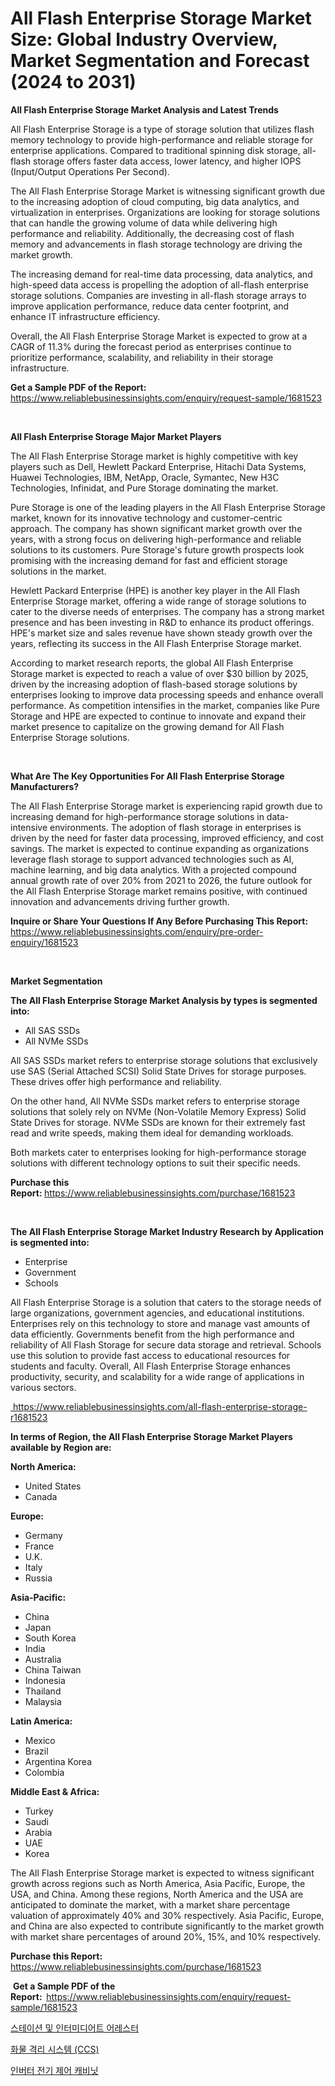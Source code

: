 <p><h1>All Flash Enterprise Storage Market Size: Global Industry Overview, Market Segmentation and Forecast (2024 to 2031)</h1></p><p><strong>All Flash Enterprise Storage Market Analysis and Latest Trends</strong></p>
<p><p>All Flash Enterprise Storage is a type of storage solution that utilizes flash memory technology to provide high-performance and reliable storage for enterprise applications. Compared to traditional spinning disk storage, all-flash storage offers faster data access, lower latency, and higher IOPS (Input/Output Operations Per Second).</p><p>The All Flash Enterprise Storage Market is witnessing significant growth due to the increasing adoption of cloud computing, big data analytics, and virtualization in enterprises. Organizations are looking for storage solutions that can handle the growing volume of data while delivering high performance and reliability. Additionally, the decreasing cost of flash memory and advancements in flash storage technology are driving the market growth.</p><p>The increasing demand for real-time data processing, data analytics, and high-speed data access is propelling the adoption of all-flash enterprise storage solutions. Companies are investing in all-flash storage arrays to improve application performance, reduce data center footprint, and enhance IT infrastructure efficiency.</p><p>Overall, the All Flash Enterprise Storage Market is expected to grow at a CAGR of 11.3% during the forecast period as enterprises continue to prioritize performance, scalability, and reliability in their storage infrastructure.</p></p>
<p><strong>Get a Sample PDF of the Report:&nbsp;</strong> <a href="https://www.reliablebusinessinsights.com/enquiry/request-sample/1681523">https://www.reliablebusinessinsights.com/enquiry/request-sample/1681523</a></p>
<p>&nbsp;</p>
<p><strong>All Flash Enterprise Storage Major Market Players</strong></p>
<p><p>The All Flash Enterprise Storage market is highly competitive with key players such as Dell, Hewlett Packard Enterprise, Hitachi Data Systems, Huawei Technologies, IBM, NetApp, Oracle, Symantec, New H3C Technologies, Infinidat, and Pure Storage dominating the market.</p><p>Pure Storage is one of the leading players in the All Flash Enterprise Storage market, known for its innovative technology and customer-centric approach. The company has shown significant market growth over the years, with a strong focus on delivering high-performance and reliable solutions to its customers. Pure Storage's future growth prospects look promising with the increasing demand for fast and efficient storage solutions in the market.</p><p>Hewlett Packard Enterprise (HPE) is another key player in the All Flash Enterprise Storage market, offering a wide range of storage solutions to cater to the diverse needs of enterprises. The company has a strong market presence and has been investing in R&D to enhance its product offerings. HPE's market size and sales revenue have shown steady growth over the years, reflecting its success in the All Flash Enterprise Storage market.</p><p>According to market research reports, the global All Flash Enterprise Storage market is expected to reach a value of over $30 billion by 2025, driven by the increasing adoption of flash-based storage solutions by enterprises looking to improve data processing speeds and enhance overall performance. As competition intensifies in the market, companies like Pure Storage and HPE are expected to continue to innovate and expand their market presence to capitalize on the growing demand for All Flash Enterprise Storage solutions.</p></p>
<p>&nbsp;</p>
<p><strong>What Are The Key Opportunities For All Flash Enterprise Storage Manufacturers?</strong></p>
<p><p>The All Flash Enterprise Storage market is experiencing rapid growth due to increasing demand for high-performance storage solutions in data-intensive environments. The adoption of flash storage in enterprises is driven by the need for faster data processing, improved efficiency, and cost savings. The market is expected to continue expanding as organizations leverage flash storage to support advanced technologies such as AI, machine learning, and big data analytics. With a projected compound annual growth rate of over 20% from 2021 to 2026, the future outlook for the All Flash Enterprise Storage market remains positive, with continued innovation and advancements driving further growth.</p></p>
<p><strong>Inquire or Share Your Questions If Any Before Purchasing This Report:</strong> <a href="https://www.reliablebusinessinsights.com/enquiry/pre-order-enquiry/1681523">https://www.reliablebusinessinsights.com/enquiry/pre-order-enquiry/1681523</a></p>
<p>&nbsp;</p>
<p><strong>Market Segmentation</strong></p>
<p><strong>The All Flash Enterprise Storage Market Analysis by types is segmented into:</strong></p>
<p><ul><li>All SAS SSDs</li><li>All NVMe SSDs</li></ul></p>
<p><p>All SAS SSDs market refers to enterprise storage solutions that exclusively use SAS (Serial Attached SCSI) Solid State Drives for storage purposes. These drives offer high performance and reliability.</p><p>On the other hand, All NVMe SSDs market refers to enterprise storage solutions that solely rely on NVMe (Non-Volatile Memory Express) Solid State Drives for storage. NVMe SSDs are known for their extremely fast read and write speeds, making them ideal for demanding workloads.</p><p>Both markets cater to enterprises looking for high-performance storage solutions with different technology options to suit their specific needs.</p></p>
<p><strong>Purchase this Report:&nbsp;</strong><a href="https://www.reliablebusinessinsights.com/purchase/1681523">https://www.reliablebusinessinsights.com/purchase/1681523</a></p>
<p>&nbsp;</p>
<p><strong>The All Flash Enterprise Storage Market Industry Research by Application is segmented into:</strong></p>
<p><ul><li>Enterprise</li><li>Government</li><li>Schools</li></ul></p>
<p><p>All Flash Enterprise Storage is a solution that caters to the storage needs of large organizations, government agencies, and educational institutions. Enterprises rely on this technology to store and manage vast amounts of data efficiently. Governments benefit from the high performance and reliability of All Flash Storage for secure data storage and retrieval. Schools use this solution to provide fast access to educational resources for students and faculty. Overall, All Flash Enterprise Storage enhances productivity, security, and scalability for a wide range of applications in various sectors.</p></p>
<p><a href="https://www.reliablebusinessinsights.com/all-flash-enterprise-storage-r1681523">&nbsp;https://www.reliablebusinessinsights.com/all-flash-enterprise-storage-r1681523</a></p>
<p><strong>In terms of Region, the All Flash Enterprise Storage Market Players available by Region are:</strong></p>
<p>
    <p> <strong> North America: </strong>
        <ul>
            <li>United States</li>
            <li>Canada</li>
        </ul>
        </p> 
    <p> <strong> Europe: </strong>
        <ul>
            <li>Germany</li>
            <li>France</li>
            <li>U.K.</li>
            <li>Italy</li>
            <li>Russia</li>
        </ul>
        </p> 
    <p> <strong> Asia-Pacific: </strong>
        <ul>
            <li>China</li>
            <li>Japan</li>
            <li>South Korea</li>
            <li>India</li>
            <li>Australia</li>
            <li>China Taiwan</li>
            <li>Indonesia</li>
            <li>Thailand</li>
            <li>Malaysia</li>
        </ul>
        </p> 
    <p> <strong> Latin America: </strong>
        <ul>
            <li>Mexico</li>
            <li>Brazil</li>
            <li>Argentina Korea</li>
            <li>Colombia</li>
        </ul>
        </p> 
    <p> <strong> Middle East & Africa: </strong>
        <ul>
            <li>Turkey</li>
            <li>Saudi</li>
            <li>Arabia</li>
            <li>UAE</li>
            <li>Korea</li>
        </ul>
    </p>
    </p>
<p><p>The All Flash Enterprise Storage market is expected to witness significant growth across regions such as North America, Asia Pacific, Europe, the USA, and China. Among these regions, North America and the USA are anticipated to dominate the market, with a market share percentage valuation of approximately 40% and 30% respectively. Asia Pacific, Europe, and China are also expected to contribute significantly to the market growth with market share percentages of around 20%, 15%, and 10% respectively.</p></p>
<p><strong>Purchase this Report: </strong><a href="https://www.reliablebusinessinsights.com/purchase/1681523">https://www.reliablebusinessinsights.com/purchase/1681523</a></p>
<p>&nbsp;<strong>Get a Sample PDF of the Report:&nbsp;&nbsp;</strong><a href="https://www.reliablebusinessinsights.com/enquiry/request-sample/1681523">https://www.reliablebusinessinsights.com/enquiry/request-sample/1681523</a></p>
<p><strong></strong></p>
<p><p><a href="https://github.com/EthaWolf/Market-Research-Report-List-1/blob/main/876071692034.md">스테이션 및 인터미디어트 어레스터</a></p><p><a href="https://github.com/darrellockm3ytan895656/Market-Research-Report-List-2/blob/main/676947292033.md">화물 격리 시스템 (CCS)</a></p><p><a href="https://github.com/kvbohdfy111/Market-Research-Report-List-1/blob/main/808714892035.md">인버터 전기 제어 캐비닛</a></p></p>